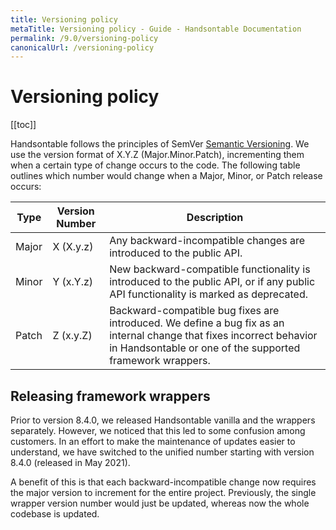 ```yaml
---
title: Versioning policy
metaTitle: Versioning policy - Guide - Handsontable Documentation
permalink: /9.0/versioning-policy
canonicalUrl: /versioning-policy
---
```


# Versioning policy

[[toc]]

Handsontable follows the principles of SemVer  [Semantic Versioning](https://semver.org/). We use the version format of X.Y.Z (Major.Minor.Patch), incrementing them when a certain type of change occurs to the code. The following table outlines which number would change when a Major, Minor, or Patch release occurs: 

| Type| Version Number | Description |
|--|--|--|
| Major | X (X.y.z) | Any backward-incompatible changes are introduced to the public API.| 
| Minor | Y (x.Y.z) | New backward-compatible functionality is introduced to the public API, or if any public API functionality is marked as deprecated.|
| Patch | Z (x.y.Z)  | Backward-compatible bug fixes are introduced. We define a bug fix as an internal change that fixes incorrect behavior in Handsontable or one of the supported framework wrappers.|

## Releasing framework wrappers

Prior to version 8.4.0, we released Handsontable vanilla and the wrappers separately. However, we noticed that this led to some confusion among customers. In an effort to make the maintenance of updates easier to understand, we have switched to the unified number starting with version 8.4.0 (released in May 2021). 

A benefit of this is that each backward-incompatible change now requires the major version to increment for the entire project. Previously, the single wrapper version number would just be updated, whereas now the whole codebase is updated.
